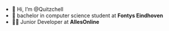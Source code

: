 - 👋 Hi, I’m @Quitzchell
- 🌱 bachelor in computer science student at **Fontys Eindhoven**
- 👩‍🏭 Junior Developer at **AllesOnline**

<!---
Quitzchell/Quitzchell is a ✨ special ✨ repository because its `README.md` (this file) appears on your GitHub profile.
You can click the Preview link to take a look at your changes.
--->
